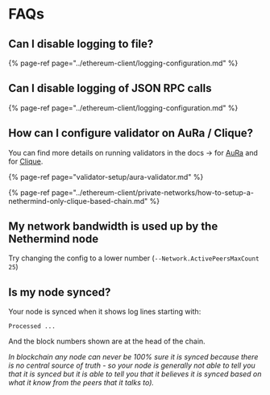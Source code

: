 # FAQs

## Can I disable logging to file?

{% page-ref page="../ethereum-client/logging-configuration.md" %}

## Can I disable logging of JSON RPC calls

{% page-ref page="../ethereum-client/logging-configuration.md" %}

## How can I configure validator on AuRa / Clique?

You can find more details on running validators in the docs -&gt; for [AuRa](https://docs.nethermind.io/nethermind/guides-and-helpers/validator-setup/aura-validator) and for [Clique](https://docs.nethermind.io/nethermind/ethereum-client/private-networks/how-to-setup-a-nethermind-only-clique-based-chain).

{% page-ref page="validator-setup/aura-validator.md" %}

{% page-ref page="../ethereum-client/private-networks/how-to-setup-a-nethermind-only-clique-based-chain.md" %}

## My network bandwidth is used up by the Nethermind node

Try changing the config to a lower number \(`--Network.ActivePeersMaxCount 25`\)

## Is my node synced?

Your node is synced when it shows log lines starting with:

`Processed ...`

And the block numbers shown are at the head of the chain.

_In blockchain any node can never be 100% sure it is synced because there is no central source of truth - so your node is generally not able to tell you that it is synced but it is able to tell you that it believes it is synced based on what it know from the peers that it talks to\)._

